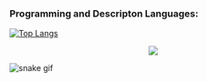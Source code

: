### Programming and Descripton Languages:

[![Top Langs](https://github-readme-stats.vercel.app/api/top-langs/?username=FelipeWcosta&layout=compact)](https://github.com/anuraghazra/github-readme-stats)


<p align="center">   <img alingn="center" src="https://profile-counter.glitch.me/FelipeWcosta/count.svg" /></p>


![snake gif](https://github.com/FelipeWcosta/Formandodev/blob/output/github-contribution-grid-snake.svg)
